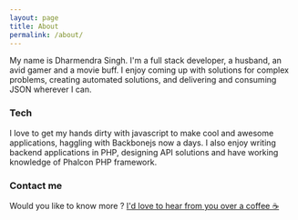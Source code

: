 ```yaml
---
layout: page
title: About
permalink: /about/
---
```


My name is Dharmendra Singh. I'm a full stack developer, a husband, an avid gamer and a movie buff. I enjoy coming up with solutions for complex problems, creating automated solutions, and delivering and consuming JSON wherever I can.

### Tech

I love to get my hands dirty with javascript to make cool and awesome applications, haggling with Backbonejs now a days.
I also enjoy writing backend applications in PHP, designing API solutions and have working knowledge of Phalcon PHP framework.

### Contact me

Would you like to know more ? [I'd love to hear from you over a coffee &#9749;](mailto:dharmendrasingh715@gmail.com)